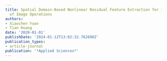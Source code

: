 ```yaml
---
title: Spatial Domain-Based Nonlinear Residual Feature Extraction for Identification
  of Image Operations
authors:
- Xiaochen Yuan
- Tian Huang
date: '2020-01-01'
publishDate: '2024-01-12T13:02:32.782690Z'
publication_types:
- article-journal
publication: '*Applied Sciences*'
---
```

